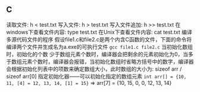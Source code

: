 ## C
  读取文件: h < test.txt
  写入文件: h > test.txt
  写入文件追加: h >> test.txt
  在windows下查看文件内容: type test.txt
  在Unix下查看文件内容: cat test.txt
  编译多源代码文件的程序
    假设file1.c和file2.c是两个内含C函数的文件，下面的命令将编译两个文件并生成名为a.exe的可执行文件
      `gcc file1.c file2.c`
  当初始化数组时，初始化的个数  少于数组元素个数时，编译器会把剩余的元素初始化为0，当多于数组元素个数时，编译器会报错，当初始化数组时省略方括号中的数字，编译器会根据初始化列表中的项数来确定数组大小，此时数组的大小为: sizeof arr / sizeof arr[0]
  指定初始化器——可以初始化指定的数组元素
    `int arr[] = {10, 11, [4] = 12, 13, 14, [1] = 15}` => arr[7] = {10, 15, 0, 0, 12, 13, 14}